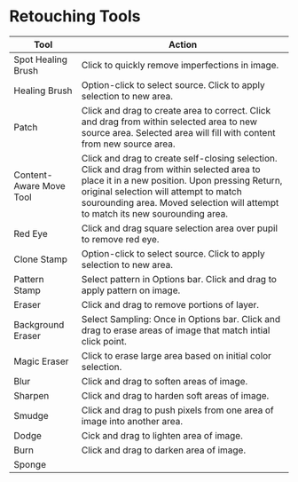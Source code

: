 # Retouching Tools

| Tool | Action |
| --- | --- |
| Spot Healing Brush | Click to quickly remove imperfections in image. |
| Healing Brush | Option-click to select source. Click to apply selection to new area. |
| Patch | Click and drag to create area to correct. Click and drag from within selected area to new source area. Selected area will fill with content from new source area. |
| Content-Aware Move Tool | Click and drag to create self-closing selection. Click and drag from within selected area to place it in a new position. Upon pressing Return, original selection will attempt to match sourounding area. Moved selection will attempt to match its new sourounding area. |
| Red Eye | Click and drag square selection area over pupil to remove red eye. |
| Clone Stamp | Option-click to select source. Click to apply selection to new area. |
| Pattern Stamp| Select pattern in Options bar. Click and drag to apply pattern on image. | 
| Eraser | Click and drag to remove portions of layer. |
| Background Eraser | Select Sampling: Once in Options bar. Click and drag to erase areas of image that match intial click point. |
| Magic Eraser | Click to erase large area based on initial color selection. |
| Blur | Click and drag to soften areas of image. |
| Sharpen | Click and drag to harden soft areas of image. |
| Smudge | Click and drag to push pixels from one area of image into another area. |
| Dodge | Cick and drag to lighten area of image. |
| Burn | Click and drag to darken area of image. |
| Sponge | |


